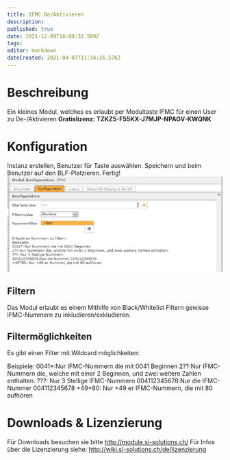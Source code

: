 ```yaml
---
title: IFMC De/Aktivieren
description: 
published: true
date: 2021-12-09T16:00:32.509Z
tags: 
editor: markdown
dateCreated: 2021-04-07T11:34:26.576Z
---
```


# Beschreibung
Ein kleines Modul, welches es erlaubt per Modultaste IFMC für einen User zu De-/Aktivieren
**Gratislizenz: TZKZ5-F55KX-J7MJP-NPAGV-KWQNK**
# Konfiguration
Instanz erstellen, Benutzer für Taste auswählen.
Speichern und beim Benutzer auf den BLF-Platzieren.
Fertig!
![1](/uploads/ifmc-de-aktivieren/1.jpg "1")

## Filtern
Das Modul erlaubt es einem Mithilfe von Black/Whitelist Filtern gewisse IFMC-Nummern zu inkludieren/exkludieren.

## Filtermöglichkeiten
Es gibt einen Filter mit Wildcard möglichkeiten:

Beispiele:
0041*:Nur IFMC-Nummern die mit 0041 Beginnen
2??:Nur IFMC-Nummern die, welche mit einer 2 Beginnen, und zwei weitere Zahlen enthalten.
???: Nur 3 Stellige IFMC-Nummern
004112345678:Nur die IFMC-Nummer 004112345678
+49*80: Nur +49 er IFMC-Nummern, die mit 80 aufhören 

# Downloads & Lizenzierung
Für Downloads besuchen sie bitte http://module.si-solutions.ch/
Für Infos über die Lizenzierung siehe: http://wiki.si-solutions.ch/de/lizenzierung